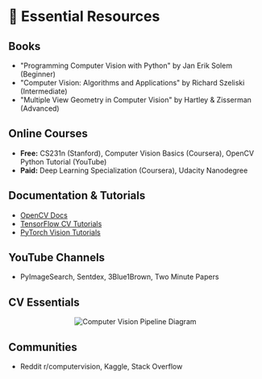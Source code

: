 # 📖 Essential Resources

## Books
- "Programming Computer Vision with Python" by Jan Erik Solem (Beginner)
- "Computer Vision: Algorithms and Applications" by Richard Szeliski (Intermediate)
- "Multiple View Geometry in Computer Vision" by Hartley & Zisserman (Advanced)

## Online Courses
- **Free:** CS231n (Stanford), Computer Vision Basics (Coursera), OpenCV Python Tutorial (YouTube)
- **Paid:** Deep Learning Specialization (Coursera), Udacity Nanodegree

## Documentation & Tutorials
- [OpenCV Docs](https://docs.opencv.org/)
- [TensorFlow CV Tutorials](https://www.tensorflow.org/tutorials/images)
- [PyTorch Vision Tutorials](https://pytorch.org/tutorials/)

## YouTube Channels
- PyImageSearch, Sentdex, 3Blue1Brown, Two Minute Papers

## CV Essentials
<p align="center">
  <img src="images/cv_pipeline_diagram.svg" alt="Computer Vision Pipeline Diagram" style="max-width:100%; height:auto;">
</p>

## Communities
- Reddit r/computervision, Kaggle, Stack Overflow
